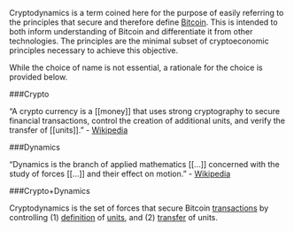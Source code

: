 Cryptodynamics is a term coined here for the purpose of easily referring to the principles that secure and therefore define [Bitcoin](Glossary#bitcoin). This is intended to both inform understanding of Bitcoin and differentiate it from other technologies. The principles are the minimal subset of cryptoeconomic principles necessary to achieve this objective.

While the choice of name is not essential, a rationale for the choice is provided below.

###Crypto

“A crypto currency is a [[money]] that uses strong cryptography to secure financial transactions, control the creation of additional units, and verify the transfer of [[units]].” - [Wikipedia](https://en.m.wikipedia.org/wiki/Cryptocurrency)

###Dynamics

“Dynamics is the branch of applied mathematics [[...]] concerned with the study of forces [[...]] and their effect on motion.” - [Wikipedia](https://en.m.wikipedia.org/wiki/Dynamics_(mechanics))

###Crypto+Dynamics

Cryptodynamics is the set of forces that secure Bitcoin [transactions](Glossary#transaction) by controlling (1) [definition](Glossary#validity) of [units](Glossary#unit), and (2) [transfer](Glossary#confirmation) of units.